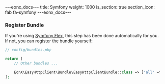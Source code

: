 ---eonx_docs---
title: Symfony
weight: 1000
is_section: true
section_icon: fab fa-symfony
---eonx_docs---

### Register Bundle

If you're using [Symfony Flex][1], this step has been done automatically for you. If not, you can register the bundle
yourself:

```php
// config/bundles.php

return [
    // Other bundles ...

    EonX\EasyHttpClient\Bundle\EasyHttpClientBundle::class => ['all' => true],
];
```

[1]: https://symfony.com/components/Symfony%20Flex
